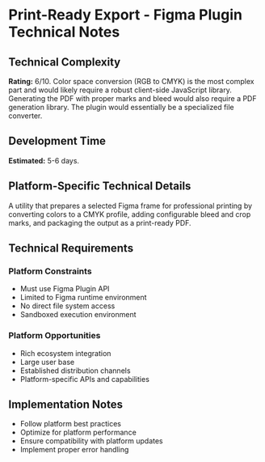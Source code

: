 # Print-Ready Export - Figma Plugin Technical Notes

## Technical Complexity
**Rating:** 6/10. Color space conversion (RGB to CMYK) is the most complex part and would likely require a robust client-side JavaScript library. Generating the PDF with proper marks and bleed would also require a PDF generation library. The plugin would essentially be a specialized file converter.

## Development Time
**Estimated:** 5-6 days.

## Platform-Specific Technical Details
A utility that prepares a selected Figma frame for professional printing by converting colors to a CMYK profile, adding configurable bleed and crop marks, and packaging the output as a print-ready PDF.

## Technical Requirements

### Platform Constraints
- Must use Figma Plugin API
- Limited to Figma runtime environment
- No direct file system access
- Sandboxed execution environment

### Platform Opportunities
- Rich ecosystem integration
- Large user base
- Established distribution channels
- Platform-specific APIs and capabilities

## Implementation Notes
- Follow platform best practices
- Optimize for platform performance
- Ensure compatibility with platform updates
- Implement proper error handling
